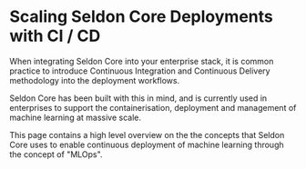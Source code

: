 # Scaling Seldon Core Deployments with CI / CD

When integrating Seldon Core into your enterprise stack, it is common practice to introduce Continuous Integration and Continuous Delivery methodology into the deployment workflows.

Seldon Core has been built with this in mind, and is currently used in enterprises to support the containerisation, deployment and management of machine learning at massive scale.

This page contains a high level overview on the the concepts that Seldon Core uses to enable continuous deployment of machine learning through the concept of "MLOps".



